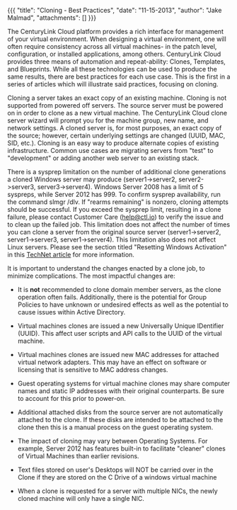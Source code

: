 {{{
  "title": "Cloning - Best Practices",
  "date": "11-15-2013",
  "author": "Jake Malmad",
  "attachments": []
}}}

The CenturyLink Cloud platform provides a rich interface for management of your virtual environment. When designing a virtual environment, one will often require consistency across all virtual machines- in the patch level, configuration, or installed applications, among others. CenturyLink Cloud provides three means of automation and repeat-ability: Clones, Templates, and Blueprints. While all these technologies can be used to produce the same results, there are best practices for each use case. This is the first in a series of articles which will illustrate said practices, focusing on cloning.

Cloning a server takes an exact copy of an existing machine. Cloning is not supported from powered off servers. The source server must be powered on in order to clone as a new virtual machine. The CenturyLink Cloud clone server wizard will prompt you for the machine group, new name, and network settings. A cloned server is, for most purposes, an exact copy of the source; however, certain underlying settings are changed (UUID, MAC, SID, etc.). Cloning is an easy way to produce alternate copies of existing infrastructure. Common use cases are migrating servers from "test" to "development" or adding another web server to an existing stack.

There is a sysprep limitation on the number of additional clone generations a cloned Windows server may produce (server1->server2, server2->server3, server3->server4). Windows Server 2008 has a limit of 5 syspreps, while Server 2012 has 999.  To confirm sysprep availability, run the command slmgr /dlv.  If "rearms remaining" is nonzero, cloning attempts should be successful. If you exceed the sysprep limit, resulting in a clone failure, please contact Customer Care (help@ctl.io) to verify the issue and to clean up the failed job. This limitation does not affect the number of times you can clone a server from the original source server (server1->server2, server1->server3, server1->server4). This limitation also does not affect Linux servers. Please see the section titled "Resetting Windows Activation" in this <a href="https://technet.microsoft.com/en-us/library/cc766514(v=ws.10).aspx">TechNet article</a> for more information.

It is important to understand the changes enacted by a clone job, to minimize complications. The most impactful changes are:

- It is **not** recommended to clone domain member servers, as the clone operation often fails. Additionally, there is the potential for Group Policies to have unknown or undesired effects as well as the potential to cause issues within Active Directory.

- Virtual machines clones are issued a new Universally Unique IDentifier (UUID). This affect user scripts and API calls to the UUID of the virtual machine.

- Virtual machines clones are issued new MAC addresses for attached virtual network adapters. This may have an effect on software or licensing that is sensitive to MAC address changes.

- Guest operating systems for virtual machine clones may share computer names and static IP addresses with their original counterparts. Be sure to account for this prior to power-on.

- Additional attached disks from the source server are not automatically attached to the clone. If these disks are intended to be attached to the clone then this is a manual process on the guest operating system.

- The impact of cloning may vary between Operating Systems. For example, Server 2012 has features built-in to facilitate "cleaner" clones of Virtual Machines than earlier revisions.

 - Text files stored on user's Desktops will NOT be carried over in the Clone if they are stored on the C Drive of a windows virtual machine

- When a clone is requested for a server with multiple NICs, the newly cloned machine will only have a single NIC.
